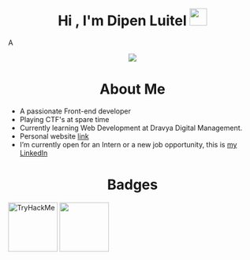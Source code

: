 <h1 align="center"><b>Hi , I'm Dipen Luitel </b><img src="https://media.giphy.com/media/hvRJCLFzcasrR4ia7z/giphy.gif" width="35"></h1>
<!--  -->A
<p align="center">
  <a href="https://github.com/DenverCoder1/readme-typing-svg"><img src="https://readme-typing-svg.herokuapp.com?font=Time+New+Roman&color=cyan&size=25&center=true&vCenter=true&width=600&height=100&lines=Welcome+To+My+Github+Account.I+am......&hearts;++;Self-taught+Front-End+Developer,;Computer+Science+Student,;BUG+Hunter,;Active+Learner/Researcher,;Love+to+learn+new+stuffs..<3"></a>
</p>
<h1 align="center"><b>About Me</b></h1>

- A passionate Front-end developer
- Playing CTF's at spare time
- Currently learning Web Development at Dravya Digital Management.
- Personal website [link](https://www.dipenluitel3-.com.np)
- I’m currently open for an Intern or a new job opportunity, this is [my LinkedIn](https://www.linkedin.com/in/dipen-l-687b63146/)

<h1 align="center"><b>Badges </b></h1>
<img src="https://tryhackme-badges.s3.amazonaws.com/dipen400.png" alt="TryHackMe" height="100">
<img src="https://www.credly.com/badges/85ab0636-8d26-4879-850c-f6977cb4f60a/public_url" Height="100">
<div data-iframe-width="150" data-iframe-height="270" data-share-badge-id="85ab0636-8d26-4879-850c-f6977cb4f60a" data-share-badge-host="https://www.credly.com"></div><script type="text/javascript" async src="//cdn.credly.com/assets/utilities/embed.js"></script>
